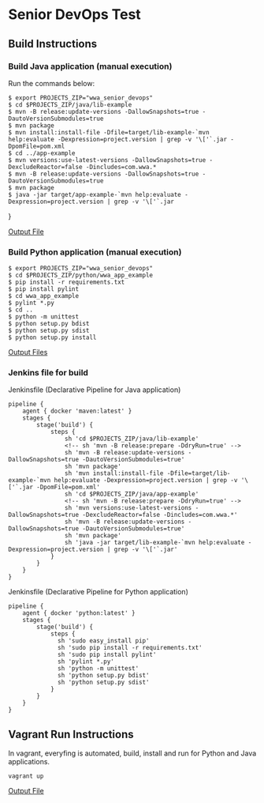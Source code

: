 # Senior DevOps Test

## Build Instructions

### Build Java application (manual execution)

Run the commands below:

    $ export PROJECTS_ZIP="wwa_senior_devops"
    $ cd $PROJECTS_ZIP/java/lib-example
    $ mvn -B release:update-versions -DallowSnapshots=true -DautoVersionSubmodules=true
    $ mvn package
    $ mvn install:install-file -Dfile=target/lib-example-`mvn help:evaluate -Dexpression=project.version | grep -v '\['`.jar -DpomFile=pom.xml
    $ cd ../app-example
    $ mvn versions:use-latest-versions -DallowSnapshots=true -DexcludeReactor=false -Dincludes=com.wwa.*
    $ mvn -B release:update-versions -DallowSnapshots=true -DautoVersionSubmodules=true
    $ mvn package
    $ java -jar target/app-example-`mvn help:evaluate -Dexpression=project.version | grep -v '\['`.jar
}

[Output File](output_build_java_manual.txt)

### Build Python application (manual execution)

    $ export PROJECTS_ZIP="wwa_senior_devops"
    $ cd $PROJECTS_ZIP/python/wwa_app_example
    $ pip install -r requirements.txt
    $ pip install pylint
    $ cd wwa_app_example
    $ pylint *.py
    $ cd ..
    $ python -m unittest
    $ python setup.py bdist
    $ python setup.py sdist
    $ python setup.py install

[Output Files](output_build_python_manual.txt)

### Jenkins file for build

Jenkinsfile (Declarative Pipeline for Java application)

    pipeline {
        agent { docker 'maven:latest' }
        stages {
            stage('build') {
                steps {
                    sh 'cd $PROJECTS_ZIP/java/lib-example'
                    <!-- sh 'mvn -B release:prepare -DdryRun=true' -->
                    sh 'mvn -B release:update-versions -DallowSnapshots=true -DautoVersionSubmodules=true'
                    sh 'mvn package'
                    sh 'mvn install:install-file -Dfile=target/lib-example-`mvn help:evaluate -Dexpression=project.version | grep -v '\['`.jar -DpomFile=pom.xml'
                    sh 'cd $PROJECTS_ZIP/java/app-example'
                    <!-- sh 'mvn -B release:prepare -DdryRun=true' -->
                    sh 'mvn versions:use-latest-versions -DallowSnapshots=true -DexcludeReactor=false -Dincludes=com.wwa.*'
                    sh 'mvn -B release:update-versions -DallowSnapshots=true -DautoVersionSubmodules=true'
                    sh 'mvn package'
                    sh 'java -jar target/lib-example-`mvn help:evaluate -Dexpression=project.version | grep -v '\['`.jar'
                }
            }
        }
    }

Jenkinsfile (Declarative Pipeline for Python application)

    pipeline {
        agent { docker 'python:latest' }
        stages {
            stage('build') {
                steps {
                  sh 'sudo easy_install pip'
                  sh 'sudo pip install -r requirements.txt'
                  sh 'sudo pip install pylint'
                  sh 'pylint *.py'
                  sh 'python -m unittest'
                  sh 'python setup.py bdist'
                  sh 'python setup.py sdist'
                }
            }
        }
    }


## Vagrant Run Instructions

In vagrant, everyfing is automated, build, install and run for Python and Java applications.

    vagrant up

[Output File](output_vagrant.txt)
